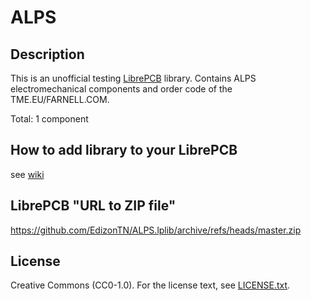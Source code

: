  # ALPS

## Description

This is an unofficial testing [LibrePCB](https://librepcb.org) library.
Contains ALPS electromechanical components and order code of the TME.EU/FARNELL.COM.

Total: 1 component


## How to add library to your LibrePCB
see [wiki](../../wiki/)


## LibrePCB "URL to ZIP file"
https://github.com/EdizonTN/ALPS.lplib/archive/refs/heads/master.zip


## License
Creative Commons (CC0-1.0). For the license text, see [LICENSE.txt](LICENSE.txt).
